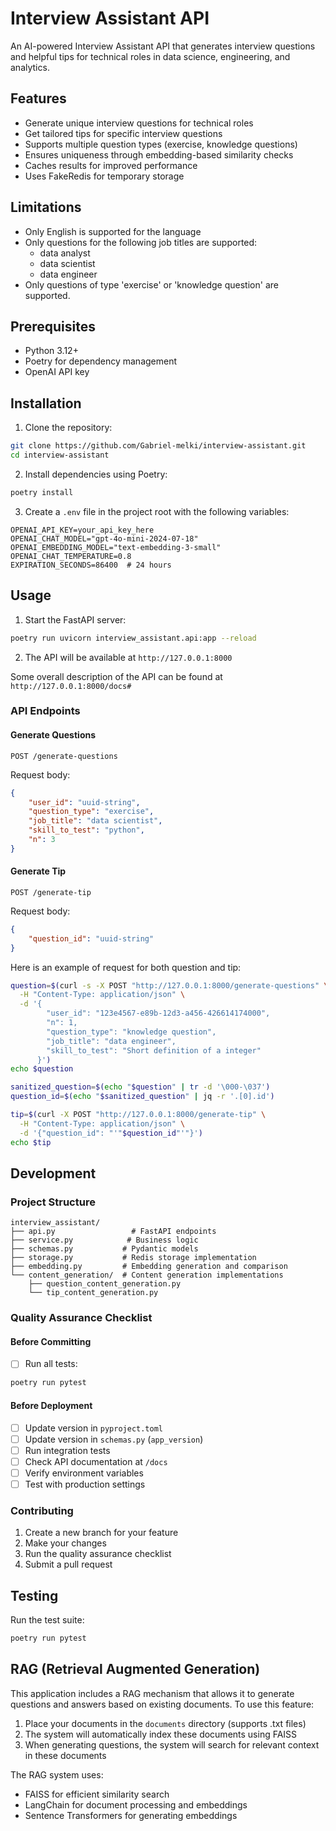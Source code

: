 # Interview Assistant API

An AI-powered Interview Assistant API that generates interview questions and helpful tips for technical roles in data science, engineering, and analytics.

## Features

- Generate unique interview questions for technical roles
- Get tailored tips for specific interview questions
- Supports multiple question types (exercise, knowledge questions)
- Ensures uniqueness through embedding-based similarity checks
- Caches results for improved performance
- Uses FakeRedis for temporary storage

## Limitations
- Only English is supported for the language
- Only questions for the following job titles are supported: 
  - data analyst
  - data scientist
  - data engineer
- Only questions of type 'exercise' or 'knowledge question' are supported.

## Prerequisites
- Python 3.12+
- Poetry for dependency management
- OpenAI API key

## Installation

1. Clone the repository:
```bash
git clone https://github.com/Gabriel-melki/interview-assistant.git
cd interview-assistant
```

2. Install dependencies using Poetry:
```bash
poetry install
```

3. Create a `.env` file in the project root with the following variables:
```env
OPENAI_API_KEY=your_api_key_here
OPENAI_CHAT_MODEL="gpt-4o-mini-2024-07-18"
OPENAI_EMBEDDING_MODEL="text-embedding-3-small"
OPENAI_CHAT_TEMPERATURE=0.8
EXPIRATION_SECONDS=86400  # 24 hours
```

## Usage

1. Start the FastAPI server:
```bash
poetry run uvicorn interview_assistant.api:app --reload
```

2. The API will be available at `http://127.0.0.1:8000`

Some overall description of the API can be found at `http://127.0.0.1:8000/docs#`
### API Endpoints

#### Generate Questions
```http
POST /generate-questions
```

Request body:
```json
{
    "user_id": "uuid-string",
    "question_type": "exercise",
    "job_title": "data scientist",
    "skill_to_test": "python",
    "n": 3
}
```

#### Generate Tip
```http
POST /generate-tip
```

Request body:
```json
{
    "question_id": "uuid-string"
}
```

Here is an example of request for both question and tip:
```bash
question=$(curl -s -X POST "http://127.0.0.1:8000/generate-questions" \
  -H "Content-Type: application/json" \
  -d '{
        "user_id": "123e4567-e89b-12d3-a456-426614174000",
        "n": 1,
        "question_type": "knowledge question",
        "job_title": "data engineer",
        "skill_to_test": "Short definition of a integer"
      }')
echo $question

sanitized_question=$(echo "$question" | tr -d '\000-\037')
question_id=$(echo "$sanitized_question" | jq -r '.[0].id')

tip=$(curl -X POST "http://127.0.0.1:8000/generate-tip" \
  -H "Content-Type: application/json" \
  -d '{"question_id": "'"$question_id"'"}')
echo $tip
```

## Development

### Project Structure
```
interview_assistant/
├── api.py                 # FastAPI endpoints
├── service.py            # Business logic
├── schemas.py           # Pydantic models
├── storage.py           # Redis storage implementation
├── embedding.py         # Embedding generation and comparison
└── content_generation/  # Content generation implementations
    ├── question_content_generation.py
    └── tip_content_generation.py
```

### Quality Assurance Checklist

#### Before Committing
- [ ] Run all tests:
```bash
poetry run pytest
```

#### Before Deployment
- [ ] Update version in `pyproject.toml`
- [ ] Update version in `schemas.py` (`app_version`)
- [ ] Run integration tests
- [ ] Check API documentation at `/docs`
- [ ] Verify environment variables
- [ ] Test with production settings

### Contributing

1. Create a new branch for your feature
2. Make your changes
3. Run the quality assurance checklist
4. Submit a pull request

## Testing

Run the test suite:
```bash
poetry run pytest
```

## RAG (Retrieval Augmented Generation)

This application includes a RAG mechanism that allows it to generate questions and answers based on existing documents. To use this feature:

1. Place your documents in the `documents` directory (supports .txt files)
2. The system will automatically index these documents using FAISS
3. When generating questions, the system will search for relevant context in these documents

The RAG system uses:
- FAISS for efficient similarity search
- LangChain for document processing and embeddings
- Sentence Transformers for generating embeddings